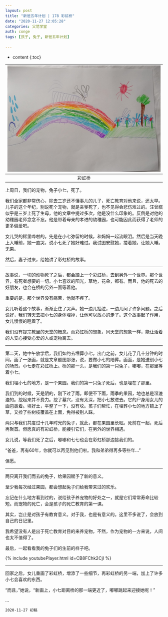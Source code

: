 ```yaml
---
layout: post
title: "新爸五年计划 | 178 彩虹桥"
date: "2020-11-27 12:05:28"
categories: 父范学堂
auth: conge
tags: [孩子, 兔子, 新爸五年计划]

---
```

* content
{:toc}


|![Rainbow Bridge](/assets/images/父范学堂/20201123_rainbow-bridge.jpg)|
|:----:|
|彩虹桥|


上周日，我们的宠物，兔子小七，死了。

我们全家都非常伤心，除去三岁还不懂事儿的儿子，死亡教育对他来说，还太早。儿子的这个年纪，别说死个宠物，就是亲爹死了，也不见得会悲伤难过的。汪曾祺似乎是三岁上死了生母，他的文章中提过多次，他是没什么印象的。反倒是对他的幼稚园老师念念不忘。他是带着母亲的孝进的幼稚园，也可能因此而获得了老师的更多偏爱吧。

女儿哭的稀里哗啦的。先是在小七弥留的时候，和妈妈一起流眼泪。然后是当天晚上入睡前，她一直哭，说小七死了她好难过。我试图安慰她，搂着她，让她入睡。无果。

然后，妻子过来，给她讲了彩虹桥的故事。





----

故事说，一切的动物死了之后，都会踏上一个彩虹桥，去到另外一个世界。那个世界，有死者想要的一切。小七喜欢的阳光，草地，花朵，都有。而且，他的死去的好朋友，也会在桥的另外一面等着他。

重要的是，那个世界没有痛苦，他就不疼了。

女儿听着这个故事，渐渐止住了哭声。她一边儿抽泣，一边儿问了许多问题。之后说好，我们转天去把小七的身体埋掉，让他可以放心的走了。这个故事起了作用，女儿慢慢的睡着了。

我们没有提宗教里的天堂的概念。而彩虹桥的想象，同天堂的想象一样，能让活着的人安心接受心爱的人或宠物离去。

----

第二天，她中午放学后，我们如约去埋葬小七。出门之前，女儿花了几十分钟的时间，画了一张画，就是文章题图那张，说，要做小七的陪葬。画面，是她送别小七的场景。小七走在彩虹桥上。桥的那一头，是我们的第一只兔子，嘟嘟，在那里等着小七。

我们埋小七的地方，是一个果园。我们的第一只兔子死后，也是埋在了那里。

我们到的时候，天是阴的，刚下过了雨。即便不下雨，雨季的果园，地也总是湿漉漉的。挖起来并不费力。挖了墓穴，没有太深，把小七放进去。它的尸身用女儿的画包裹着。填好土，平整了一下，没有坟。孩子们帮忙，在埋葬小七的地方铺上了草，又捡了些树枝覆盖在上面，免得被别人踩。

两只与我们共度过十几年时光的兔子，就此，都在果园里长眠。死前在一起，死后再聚首。但愿真的有彩虹桥，能接引它们，在另外的世界相遇。

女儿说，等我们死了之后，嘟嘟和七七也会在彩虹桥那边接我们的。

“爸爸，再有60年，你就可以再见到他们啦。我和弟弟得再多等些年...”

但愿。

----


两只离开我们而去的兔子，给果园赋予了新的意义。

至少我每次经过果园，都会想起兔子们给我带来过的欢乐。

忘记在什么地方看到过的，说给孩子养宠物的好处之一，就是它们常常寿命比较短。而宠物的死亡，会是孩子的死亡教育的第一课。

其实，岂止是对孩子有教育意义。对于我，也是有意义的。这里不多说了，会放到自己的日记里。

我希望没有人是出于死亡教育对目的来养宠物，不然，作为宠物的一方来说，人间也太不值得了。

最后，一起看看我的兔子们的生前的样子吧。

{% include youtubePlayer.html id=CB8FChk2CjI %}


----

回家之后，女儿重画了彩虹桥，增添了一些细节，再彩虹桥的另一端，加上了许多小七会喜欢的东西。

“而且，”她说，“新画上，小七距离桥的那一端更近了，嘟嘟跳起来迎接她呢！”

...


```
2020-11-27 初稿
```


